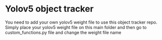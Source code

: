 # Yolov5 object tracker
You need to add your own yolov5 weight file to use this object tracker repo. 
Simply place your yolov5 weight file on this main folder and then go to custom_functions.py file and change the weight file name

